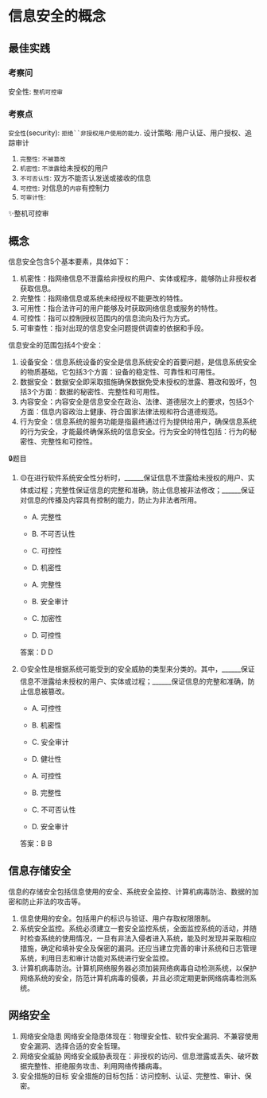 # 信息安全的概念


## 最佳实践


### 考察问

安全性: `整机可控审`

### 考察点

`安全性`(security): `拒绝``非授权用户使用的能力`. 设计策略: 用户认证、用户授权、追踪审计

1. `完整性`: `不被篡改`
2. `机密性`: `不泄露`给未授权的用户
3. `不可否认性`: 双方不能否认发送或接收的信息
4. `可控性`: 对信息的`内容`有控制力
5. `可审计性`:

✨整机可控审

## 概念

信息安全包含5个基本要素，具体如下：

1. 机密性：指网络信息不泄露给非授权的用户、实体或程序，能够防止非授权者获取信息。
1. 完整性：指网络信息或系统未经授权不能更改的特性。
1. 可用性：指合法许可的用户能够及时获取网络信息或服务的特性。
1. 可控性：指可以控制授权范围内的信息流向及行为方式。
1. 可审查性：指对出现的信息安全问题提供调查的依据和手段。 

信息安全的范围包括4个安全：

1. 设备安全：信息系统设备的安全是信息系统安全的首要问题，是信息系统安全的物质基础，它包括3个方面：设备的稳定性、可靠性和可用性。 
2. 数据安全：数据安全即采取措施确保数据免受未授权的泄露、篡改和毁坏，包括3个方面：数据的秘密性、完整性和可用性。
3. 内容安全：内容安全是信息安全在政治、法律、道德层次上的要求，包括3个方面：信息内容政治上健康、符合国家法律法规和符合道德规范。 
4. 行为安全：信息系统的服务功能是指最终通过行为提供给用户，确保信息系统的行为安全，才能最终确保系统的信息安全。行为安全的特性包括：行为的秘密性、完整性和可控性。 


🔒题目

1. 🟡在进行软件系统安全性分析时，______保证信息不泄露给未授权的用户、实体或过程；完整性保证信息的完整和准确，防止信息被非法修改；______保证对信息的传播及内容具有控制的能力，防止为非法者所用。

    - A. 完整性
    - B. 不可否认性
    - C. 可控性 
    - D. 机密性

    - A. 完整性
    - B. 安全审计
    - C. 加密性 
    - D. 可控性

    答案：D D 

2. 🟡安全性是根据系统可能受到的安全威胁的类型来分类的。其中，______保证信息不泄露给未授权的用户、实体或过程；______保证信息的完整和准确，防止信息被篡改。

    - A. 可控性
    - B. 机密性
    - C. 安全审计 
    - D. 健壮性

    - A. 可控性
    - B. 完整性
    - C. 不可否认性 
    - D. 安全审计

    答案：B B 



## 信息存储安全

信息的存储安全包括信息使用的安全、系统安全监控、计算机病毒防治、数据的加密和防止非法的攻击等。

1. 信息使用的安全。包括用户的标识与验证、用户存取权限限制。
2. 系统安全监控。系统必须建立一套安全监控系统，全面监控系统的活动，并随时检查系统的使用情况，一旦有非法入侵者进入系统，能及时发现并采取相应措施，确定和填补安全及保密的漏洞。还应当建立完善的审计系统和日志管理系统，利用日志和审计功能对系统进行安全监控。
3. 计算机病毒防治。计算机网络服务器必须加装网络病毒自动检测系统，以保护网络系统的安全，防范计算机病毒的侵袭，并且必须定期更新网络病毒检测系统。 



## 网络安全

1. 网络安全隐患
    网络安全隐患体现在：物理安全性、软件安全漏洞、不兼容使用安全漏洞、选择合适的安全哲理。
2. 网络安全威胁
    网络安全威胁表现在：非授权的访问、信息泄露或丢失、破坏数据完整性、拒绝服务攻击、利用网络传播病毒。 
3. 安全措施的目标
    安全措施的目标包括：访问控制、认证、完整性、审计、保密。 












